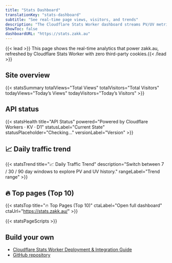 ```yaml
---
title: "Stats Dashboard"
translationKey: "stats-dashboard"
subtitle: "See real-time page views, visitors, and trends"
description: "The Cloudflare Stats Worker dashboard streams PV/UV metrics, trending posts, and daily trend charts directly from Cloudflare Workers + KV."
ShowToc: false
dashboardURL: "https://stats.zakk.au"
---
```

{{< lead >}}
This page shows the real-time analytics that power zakk.au, refreshed by Cloudflare Stats Worker with zero third-party cookies.{{< /lead >}}

## Site overview

{{< statsSummary totalViews="Total Views" totalVisitors="Total Visitors" todayViews="Today’s Views" todayVisitors="Today’s Visitors" >}}

## API status

{{< statsHealth title="API Status" powered="Powered by Cloudflare Workers · KV · D1" statusLabel="Current State" statusPlaceholder="Checking…" versionLabel="Version" >}}

## 📈 Daily traffic trend

{{< statsTrend title="📈 Daily Traffic Trend" description="Switch between 7 / 30 / 90 day windows to explore PV and UV history." rangeLabel="Trend range" >}}

## 🔥 Top pages (Top 10)

{{< statsTop title="🔥 Top Pages (Top 10)" ctaLabel="Open full dashboard" ctaUrl="https://stats.zakk.au/" >}}

{{< statsPageScripts >}}

## Build your own

- <a href="/en/posts/cloudflare-stats-worker-deploy/">Cloudflare Stats Worker Deployment &amp; Integration Guide</a>
- <a href="https://github.com/Zakkaus/cloudflare-stats-worker">GitHub repository</a>

